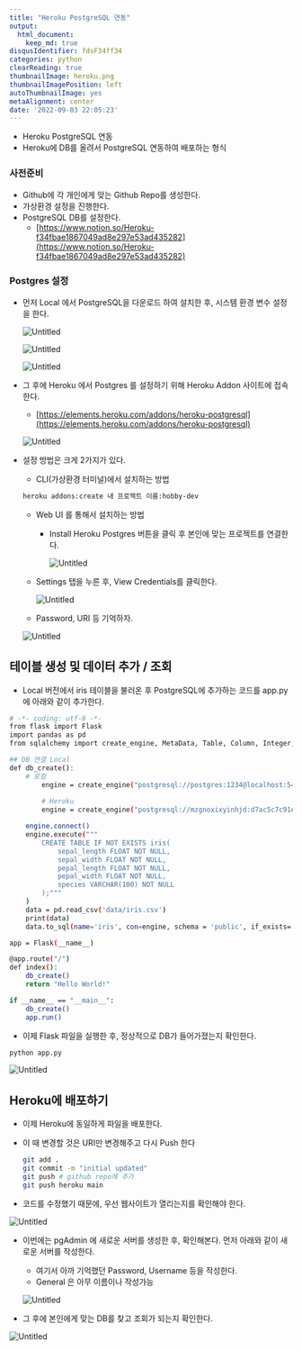```yaml
---
title: "Heroku PostgreSQL 연동"
output:
  html_document:
    keep_md: true
disqusIdentifier: fdsF34ff34
categories: python
clearReading: true
thumbnailImage: heroku.png
thumbnailImagePosition: left
autoThumbnailImage: yes
metaAlignment: center
date: '2022-09-03 22:05:23'
---
```


- Heroku PostgreSQL 연동
- Heroku에 DB를 올려서 PostgreSQL 연동하여 배포하는 형식
<!-- excerpt -->
### 사전준비

- Github에 각 개인에게 맞는 Github Repo를 생성한다.
- 가상환경 설정을 진행한다.
- PostgreSQL DB를 설정한다.
    - [https://www.notion.so/Heroku-f34fbae1867049ad8e297e53ad435282](https://www.notion.so/Heroku-f34fbae1867049ad8e297e53ad435282)
        
        

### Postgres 설정

- 먼저 Local 에서 PostgreSQL을 다운로드 하여 설치한 후, 시스템 환경 변수 설정을 한다.
    
    ![Untitled](/images/0903Heroku/Untitled.png)
    
    ![Untitled](/images/0903Heroku/Untitled%201.png)
    
    ![Untitled](/images/0903Heroku/Untitled%202.png)
    
- 그 후에 Heroku 에서 Postgres 를 설정하기 위해 Heroku Addon 사이트에 접속한다.
    - [https://elements.heroku.com/addons/heroku-postgresql](https://elements.heroku.com/addons/heroku-postgresql)
    
    ![Untitled](/images/0903Heroku/Untitled%203.png)
    

- 설정 방법은 크게 2가지가 있다.
    - CLI(가상환경 터미널)에서 설치하는 방법
    
    ```bash
    heroku addons:create 내 프로젝트 이름:hobby-dev
    ```
    
    - Web UI 를 통해서 설치하는 방법
        - Install Heroku Postgres 버튼을 클릭 후 본인에 맞는 프로젝트를 연결한다.
            
            ![Untitled](/images/0903Heroku/Untitled%204.png)
            
    
    - Settings 탭을 누른 후, View Credentials를 클릭한다.
        
        ![Untitled](/images/0903Heroku/Untitled%205.png)
        
    
    - Password,  URI  등 기억하자.
    
    ![Untitled](/images/0903Heroku/Untitled%206.png)
    

## 테이블 생성 및 데이터 추가 / 조회

- Local 버전에서 iris 테이블을 불러온 후 PostgreSQL에 추가하는 코드를 app.py에 아래와 같이 추가한다.

```bash
# -*- coding: utf-8 -*-
from flask import Flask
import pandas as pd 
from sqlalchemy import create_engine, MetaData, Table, Column, Integer, String

## DB 연결 Local
def db_create():
    # 로컬
		engine = create_engine("postgresql://postgres:1234@localhost:5432/chatbot", echo = False)
		
		# Heroku
		engine = create_engine("postgresql://mzgnoxixyinhjd:d7ac5c7c91e4b4b82bfbdc56dc09a762cf9025423f26c0d0d5d0a6a1a6442765@ec2-34-235-31-124.compute-1.amazonaws.com:5432/dfqa3qaa76tclf", echo = False)

    engine.connect()
    engine.execute("""
        CREATE TABLE IF NOT EXISTS iris(
            sepal_length FLOAT NOT NULL,
            sepal_width FLOAT NOT NULL,
            pepal_length FLOAT NOT NULL,
            pepal_width FLOAT NOT NULL,
            species VARCHAR(100) NOT NULL
        );"""
    )
    data = pd.read_csv('data/iris.csv')
    print(data)
    data.to_sql(name='iris', con=engine, schema = 'public', if_exists='replace', index=False)

app = Flask(__name__)

@app.route("/")
def index():
    db_create()
    return "Hello World!"

if __name__ == "__main__":
    db_create()
    app.run()
```

- 이제 Flask 파일을 실행한 후, 정상적으로 DB가 들어가졌는지 확인한다.

```bash
python app.py
```

![Untitled](/images/0903Heroku/Untitled%207.png)

## Heroku에 배포하기

- 이제 Heroku에 동일하게 파일을 배포한다.
- 이 때 변경할 것은 URI만 변경해주고 다시 Push 한다
    
    ```bash
    git add .
    git commit -m "initial updated"
    git push # github repo에 추가
    git push heroku main
    ```
    

- 코드를 수정했기 때문에, 우선 웹사이트가 열리는지를 확인해야 한다.

![Untitled](/images/0903Heroku/Untitled%208.png)

- 이번에는 pgAdmin 에 새로운 서버를 생성한 후, 확인해본다. 먼저 아래와 같이 새로운 서버를 작성한다.
    - 여기서 아까 기억했던 Password, Username 등을 작성한다.
    - General 은 아무 이름이나 작성가능
    
    ![Untitled](/images/0903Heroku/Untitled%209.png)
    

- 그 후에 본인에게 맞는 DB를 찾고 조회가 되는지 확인한다.

![Untitled](/images/0903Heroku/Untitled%2010.png)